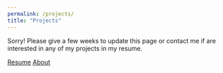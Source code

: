 ```yaml
---
permalink: /projects/
title: "Projects"
---
```


Sorry! Please give a few weeks to update this page or contact me if are interested in any of my projects in my resume.

<a href="/assets/images/min_resume.pdf" class="btn btn--warning btn--large">Resume</a>
<a href="/about/" class="btn btn--warning btn--large">About</a>